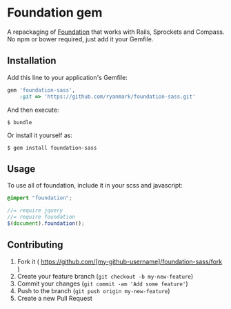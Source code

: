 # Foundation gem

A repackaging of [Foundation](http://foundation.zurb.com/) that works with Rails, Sprockets and Compass. No npm or bower required, just add it your Gemfile.

## Installation

Add this line to your application's Gemfile:

```ruby
gem 'foundation-sass',
    :git => 'https://github.com/ryanmark/foundation-sass.git'
```

And then execute:

    $ bundle

Or install it yourself as:

    $ gem install foundation-sass

## Usage

To use all of foundation, include it in your scss and javascript:

```scss
@import "foundation";
```

```javascript
//= require jquery
//= require foundation
$(document).foundation();
```

## Contributing

1. Fork it ( https://github.com/[my-github-username]/foundation-sass/fork )
2. Create your feature branch (`git checkout -b my-new-feature`)
3. Commit your changes (`git commit -am 'Add some feature'`)
4. Push to the branch (`git push origin my-new-feature`)
5. Create a new Pull Request
